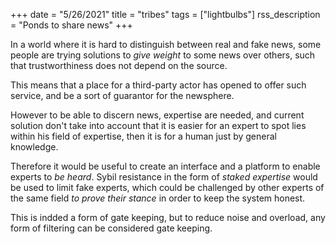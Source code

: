 +++
date = "5/26/2021"
title = "tribes"
tags = ["lightbulbs"]
rss_description = "Ponds to share news"
+++

In a world where it is hard to distinguish between real and fake news, some people are trying solutions to _give weight_ to some news over others, such that trustworthiness does not depend on the source.

This means that a place for a third-party actor has opened to offer such service, and be a sort of guarantor for the newsphere.

However to be able to discern news, expertise are needed, and current solution don't take into account that it is easier for an expert to spot lies within his field of expertise, then it is for a human just by general knowledge.

Therefore it would be useful to create an interface and a platform to enable experts to _be heard_. Sybil resistance in the form of _staked expertise_ would be used to limit fake experts, which could be challenged by other experts of the same field _to prove their stance_ in order to keep the system honest.

This is indded a form of gate keeping, but to reduce noise and overload, any form of filtering can be considered gate keeping.
